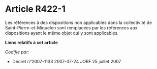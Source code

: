 # Article R422-1

Les références à des dispositions non applicables dans la collectivité de Saint-Pierre-et-Miquelon sont remplacées par les
références aux dispositions ayant le même objet qui y sont applicables.

**Liens relatifs à cet article**

_Codifié par_:

  - Décret n°2007-1133 2007-07-24 JORF 25 juillet 2007
